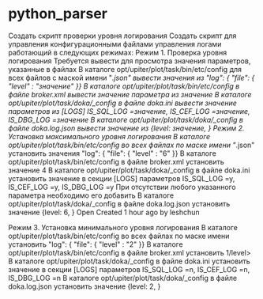 # python_parser
Создать скрипт проверки уровня логирования
Создать скрипт для управления конфигурационными файлами управления логами работающий в
следующих режимах:
Режим 1. Проверка уровня логирования
Требуется вывести для просмотра значения параметров, указанные в файлах
В каталоге opt/upiter/plot/task/bin/etc/config для всех файлов с маской имени "*.json" вывести
значения из
"log": {
"file": {
"level" : "значение"
}}
В каталоге opt/upiter/plot/task/bin/etc/config в файле broker.xml вывести значение параметра из
<log>
<level>значение</level>
</log>
В каталоге opt/upiter/plot/task/doka/_config в файле doka.ini вывести значение параметров из
[LOGS]
IS_SQL_LOG =значение,
IS_CEF_LOG =значение,
IS_DBG_LOG =значение
В каталоге opt/upiter/plot/task/doka/_config в файле doka.log.json вывести значение из
{level: значение,
}
Режим 2. Установка максимального уровня логирования
В каталоге opt/upiter/plot/task/bin/etc/config во всех файлах по маске имени "*.json" установить
значения
"log": {
"file": {
"level" : "6"
}}
В каталоге opt/upiter/plot/task/bin/etc/config в файле broker.xml установить значение
<log>
<level>4</level>
</log>
В каталоге opt/upiter/plot/task/doka/_config в файле doka.ini установить значение в секции [LOGS]
параметров
IS_SQL_LOG =y,
IS_CEF_LOG =y,
IS_DBG_LOG =y
При отсутствии любого указанного параметра необходимо его добавить
В каталоге opt/upiter/plot/task/doka/_config в файле doka.log.json установить значение
{level: 6,
}
Open Created 1 hour ago by leshchun

Режим 3. Установка минимального уровня логирования
В каталоге opt/upiter/plot/task/bin/etc/config во всех файлах по маске имени установить
"log": {
"file": {
"level" : "2"
}}
В каталоге opt/upiter/plot/task/bin/etc/config в файле broker.xml установить
<log>
<level>1/level>
</log>
В каталоге opt/upiter/plot/task/doka/_config в файле doka.ini установить значение в секции [LOGS]
параметров
IS_SQL_LOG =n,
IS_CEF_LOG =n,
IS_DBG_LOG =n
В каталоге opt/upiter/plot/task/doka/_config в файле doka.log.json установить значение
{level: 2,
}
